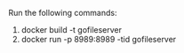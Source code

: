 Run the following commands:

1. docker build -t gofileserver
2. docker run -p 8989:8989 -tid gofileserver
